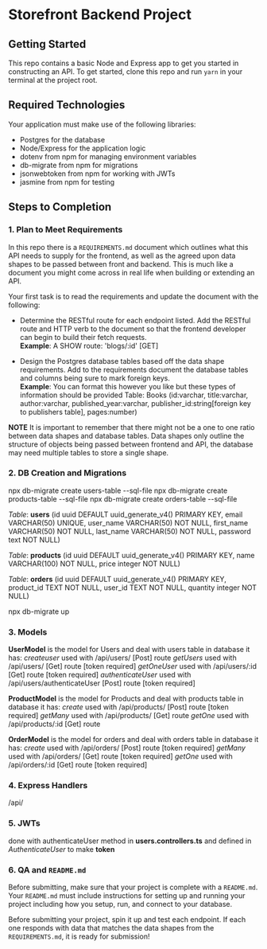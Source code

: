 # Storefront Backend Project

## Getting Started

This repo contains a basic Node and Express app to get you started in constructing an API. To get started, clone this repo and run `yarn` in your terminal at the project root.

## Required Technologies

Your application must make use of the following libraries:

- Postgres for the database
- Node/Express for the application logic
- dotenv from npm for managing environment variables
- db-migrate from npm for migrations
- jsonwebtoken from npm for working with JWTs
- jasmine from npm for testing

## Steps to Completion

### 1. Plan to Meet Requirements

In this repo there is a `REQUIREMENTS.md` document which outlines what this API needs to supply for the frontend, as well as the agreed upon data shapes to be passed between front and backend. This is much like a document you might come across in real life when building or extending an API.

Your first task is to read the requirements and update the document with the following:

- Determine the RESTful route for each endpoint listed. Add the RESTful route and HTTP verb to the document so that the frontend developer can begin to build their fetch requests.  
  **Example**: A SHOW route: 'blogs/:id' [GET]

- Design the Postgres database tables based off the data shape requirements. Add to the requirements document the database tables and columns being sure to mark foreign keys.  
  **Example**: You can format this however you like but these types of information should be provided
  Table: Books (id:varchar, title:varchar, author:varchar, published_year:varchar, publisher_id:string[foreign key to publishers table], pages:number)

**NOTE** It is important to remember that there might not be a one to one ratio between data shapes and database tables. Data shapes only outline the structure of objects being passed between frontend and API, the database may need multiple tables to store a single shape.

### 2. DB Creation and Migrations

npx db-migrate create users-table --sql-file
npx db-migrate create products-table --sql-file
npx db-migrate create orders-table --sql-file

_Table_: **users** (id uuid DEFAULT uuid_generate_v4() PRIMARY KEY, email VARCHAR(50) UNIQUE, user_name VARCHAR(50) NOT NULL, first_name VARCHAR(50) NOT NULL, last_name VARCHAR(50) NOT NULL, password text NOT NULL)

_Table_: **products** (id uuid DEFAULT uuid_generate_v4() PRIMARY KEY, name VARCHAR(100) NOT NULL, price integer NOT NULL)

_Table_: **orders** (id uuid DEFAULT uuid_generate_v4() PRIMARY KEY, product_id TEXT NOT NULL, user_id TEXT NOT NULL, quantity integer NOT NULL)

npx db-migrate up

### 3. Models

**UserModel** is the model for Users and deal with users table in database
it has:
_createuser_ used with /api/users/ [Post] route
_getUsers_ used with /api/users/ [Get] route [token required]
_getOneUser_ used with /api/users/:id [Get] route [token required]
_authenticateUser_ used with /api/users/authenticateUser [Post] route [token required]

**ProductModel** is the model for Products and deal with products table in database
it has:
_create_ used with /api/products/ [Post] route [token required]
_getMany_ used with /api/products/ [Get] route
_getOne_ used with /api/products/:id [Get] route

**OrderModel** is the model for orders and deal with orders table in database
it has:
_create_ used with /api/orders/ [Post] route [token required]
_getMany_ used with /api/orders/ [Get] route [token required]
_getOne_ used with /api/orders/:id [Get] route [token required]

### 4. Express Handlers

/api/

### 5. JWTs

done with authenticateUser method in **users.controllers.ts** and defined in _AuthenticateUser_ to make **token**

### 6. QA and `README.md`

Before submitting, make sure that your project is complete with a `README.md`. Your `README.md` must include instructions for setting up and running your project including how you setup, run, and connect to your database.

Before submitting your project, spin it up and test each endpoint. If each one responds with data that matches the data shapes from the `REQUIREMENTS.md`, it is ready for submission!
